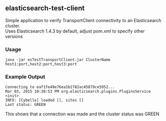 ## elasticsearch-test-client

Simple application to verify TransportClient connectivity to an Elasticsearch cluster.  
Uses Elasticsearch 1.4.3 by default, adjust pom.xml to specify other versions

### Usage

`java -jar esTestTransportClient.jar ClusterName host1:port,host2:port,host3:port`

### Example Output

```
Connecting to eaf1fe49e76ea1b2782ac45879ce5952...
Mar 03, 2015 10:38:53 PM org.elasticsearch.plugins.PluginsService <init>
INFO: [Cybelle] loaded [], sites []
Last status: GREEN
```

This shows that a connection was made and the cluster status was GREEN